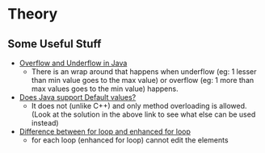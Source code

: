 # Theory

## Some Useful Stuff
- [Overflow and Underflow in Java](https://www.baeldung.com/java-overflow-underflow)
  - There is an wrap around that happens when underflow (eg: 1 lesser than min value goes to the max value) or overflow (eg: 1 more than max values goes to the min value) happens.
- [Does Java support Default values?](https://stackoverflow.com/questions/997482/does-java-support-default-parameter-values)
  - It does not (unlike C++) and only method overloading is allowed. (Look at the solution in the above link to see what else can be used instead)
- [Difference between for loop and enhanced for loop](https://www.geeksforgeeks.org/difference-between-for-loop-and-enhanced-for-loop-in-java/)
  - for each loop (enhanced for loop) cannot edit the elements
